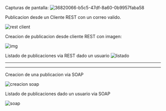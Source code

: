 Capturas de pantalla:
![36820066-b5c5-47df-8a60-0b9957faba58](https://user-images.githubusercontent.com/16060112/43676996-d59c53f4-97af-11e8-9d34-ffbe88d02f07.jpg)

Publicacion desde un Cliente REST con un correo valido.

![rest client](https://user-images.githubusercontent.com/16060112/43677021-32c0c862-97b0-11e8-9bec-2433172cfeea.jpg)

Creacion de publicacion desde cliente REST con imagen:

![img](https://user-images.githubusercontent.com/16060112/43677033-63cc8ac2-97b0-11e8-88d4-a8c97d668918.jpg)

Listado de publicaciones via REST dado un usuario
![listado](https://user-images.githubusercontent.com/16060112/43677054-b804535e-97b0-11e8-9bb1-3f1b9cd27c63.jpg)

__________________________________________________________________________________________________________________________________________
__________________________________________________________________________________________________________________________________________
Creacion de una publicacion via SOAP

![creacion soap](https://user-images.githubusercontent.com/16060112/43677091-3b3fe166-97b1-11e8-87c8-72f9981d7e15.jpg)

Listado de publicaciones dado un usuario via SOAP

![soap](https://user-images.githubusercontent.com/16060112/43677107-5e8d926c-97b1-11e8-8f97-62b25f06fe92.jpg)

